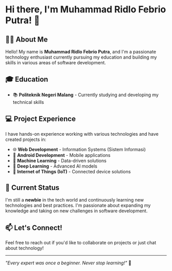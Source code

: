 # Hi there, I'm Muhammad Ridlo Febrio Putra! 👋

## 🙋‍♂️ About Me
Hello! My name is **Muhammad Ridlo Febrio Putra**, and I'm a passionate technology enthusiast currently pursuing my education and building my skills in various areas of software development.

## 🎓 Education
- 📚 **Politeknik Negeri Malang** - Currently studying and developing my technical skills

## 💻 Project Experience
I have hands-on experience working with various technologies and have created projects in:

- 🌐 **Web Development** - Information Systems (Sistem Informasi)
- 📱 **Android Development** - Mobile applications
- 🤖 **Machine Learning** - Data-driven solutions
- 🧠 **Deep Learning** - Advanced AI models  
- 🔌 **Internet of Things (IoT)** - Connected device solutions

## 🌱 Current Status
I'm still a **newbie** in the tech world and continuously learning new technologies and best practices. I'm passionate about expanding my knowledge and taking on new challenges in software development.

## 📫 Let's Connect!
Feel free to reach out if you'd like to collaborate on projects or just chat about technology!

---
*"Every expert was once a beginner. Never stop learning!"* 🌟
